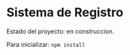 <h1> Sistema de Registro </h1>
Estado del proyecto: en construccion.

Para inicializar:
```npm install```

